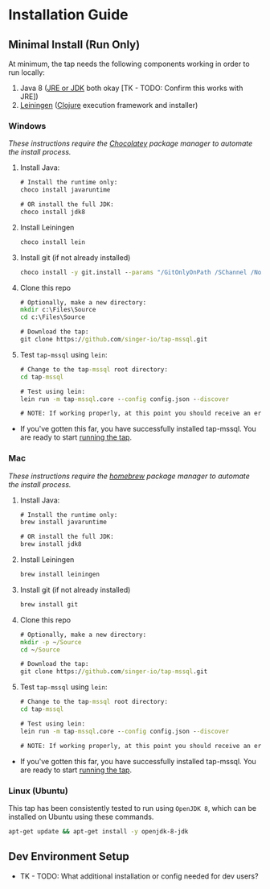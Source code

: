 # Installation Guide

## Minimal Install (Run Only)

At minimum, the tap needs the following components working in order to run locally:

1. Java 8 ([JRE or JDK](https://stackoverflow.com/a/1906455/4298208) both okay [TK - TODO: Confirm this works with JRE])
2. [Leiningen](https://leiningen.org/) ([Clojure](https://clojure.org/) execution framework and installer)

### Windows

_These instructions require the [Chocolatey](chocolatey.org) package manager to automate the install process._

1. Install Java:

    ```cmd
    # Install the runtime only:
    choco install javaruntime

    # OR install the full JDK:
    choco install jdk8
    ```

2. Install Leiningen

    ```cmd
    choco install lein
    ```

3. Install git (if not already installed)

    ```cmd
    choco install -y git.install --params "/GitOnlyOnPath /SChannel /NoAutoCrlf /WindowsTerminal"
    ```

4. Clone this repo

    ```cmd
    # Optionally, make a new directory:
    mkdir c:\Files\Source
    cd c:\Files\Source

    # Download the tap:
    git clone https://github.com/singer-io/tap-mssql.git
    ```

5. Test `tap-mssql` using `lein`:

    ```cmd
    # Change to the tap-mssql root directory:
    cd tap-mssql

    # Test using lein:
    lein run -m tap-mssql.core --config config.json --discover

    # NOTE: If working properly, at this point you should receive an error that config.json is not found.
    ```

* If you've gotten this far, you have successfully installed tap-mssql. You are ready to start [running the tap](../README.md#Running_the_tap).

### Mac

_These instructions require the [homebrew](brew.sh) package manager to automate the install process._

1. Install Java:

    ```cmd
    # Install the runtime only:
    brew install javaruntime

    # OR install the full JDK:
    brew install jdk8
    ```

2. Install Leiningen

    ```cmd
    brew install leiningen
    ```

3. Install git (if not already installed)

    ```cmd
    brew install git
    ```

4. Clone this repo

    ```cmd
    # Optionally, make a new directory:
    mkdir -p ~/Source
    cd ~/Source

    # Download the tap:
    git clone https://github.com/singer-io/tap-mssql.git
    ```

5. Test `tap-mssql` using `lein`:

    ```cmd
    # Change to the tap-mssql root directory:
    cd tap-mssql

    # Test using lein:
    lein run -m tap-mssql.core --config config.json --discover

    # NOTE: If working properly, at this point you should receive an error that config.json is not found.
    ```

* If you've gotten this far, you have successfully installed tap-mssql. You are ready to start [running the tap](../README.md#Running_the_tap).

### Linux (Ubuntu)

This tap has been consistently tested to run using `OpenJDK 8`, which can be installed on Ubuntu using these commands.

```bash
apt-get update && apt-get install -y openjdk-8-jdk
```

## Dev Environment Setup

- TK - TODO: What additional installation or config needed for dev users?
